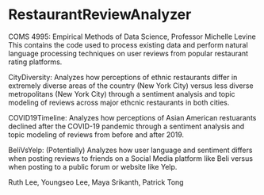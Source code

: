 # RestaurantReviewAnalyzer
COMS 4995: Empirical Methods of Data Science, Professor Michelle Levine
This contains the code used to process existing data and perform natural language processing techniques on user reviews from popular restaurant rating platforms.

CityDiversity: Analyzes how perceptions of ethnic restaurants differ in extremely diverse areas of the country
(New York City) versus less diverse metropolitans (New York City) through a sentiment analysis and topic modeling of reviews across major ethcnic restaurants in both cities. 

COVID19Timeline: Analyzes how perceptions of Asian American restuarants declined after the COVID-19 pandemic through a sentiment analysis and topic modeling of reviews from before and after 2019. 

BeliVsYelp: (Potentially) Analyzes how user language and sentiment differs when posting reviews to friends
on a Social Media platform like Beli versus when posting to a public forum or website like Yelp. 

Ruth Lee, Youngseo Lee, Maya Srikanth, Patrick Tong
